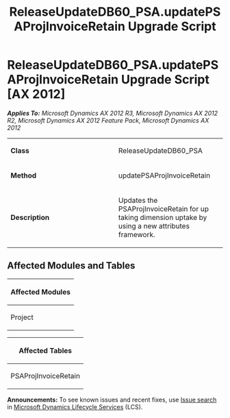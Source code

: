 ﻿---
title: ReleaseUpdateDB60_PSA.updatePSAProjInvoiceRetain Upgrade Script
TOCTitle: ReleaseUpdateDB60_PSA.updatePSAProjInvoiceRetain Upgrade Script
ms:assetid: 94d8b811-e73a-6a92-252c-6b69cacf0ac2
ms:mtpsurl: https://msdn.microsoft.com/en-us/library/JJ686154(v=AX.60)
ms:contentKeyID: 49709858
ms.date: 05/18/2015
mtps_version: v=AX.60
---

# ReleaseUpdateDB60\_PSA.updatePSAProjInvoiceRetain Upgrade Script [AX 2012]


_**Applies To:** Microsoft Dynamics AX 2012 R3, Microsoft Dynamics AX 2012 R2, Microsoft Dynamics AX 2012 Feature Pack, Microsoft Dynamics AX 2012_

<table>
<colgroup>
<col style="width: 50%" />
<col style="width: 50%" />
</colgroup>
<tbody>
<tr class="odd">
<td><p><strong>Class</strong></p></td>
<td><p>ReleaseUpdateDB60_PSA</p></td>
</tr>
<tr class="even">
<td><p><strong>Method</strong></p></td>
<td><p>updatePSAProjInvoiceRetain</p></td>
</tr>
<tr class="odd">
<td><p><strong>Description</strong></p></td>
<td><p>Updates the PSAProjInvoiceRetain for up taking dimension uptake by using a new attributes framework.</p></td>
</tr>
</tbody>
</table>


## Affected Modules and Tables

<table>
<colgroup>
<col style="width: 100%" />
</colgroup>
<thead>
<tr class="header">
<th><p>Affected Modules</p></th>
</tr>
</thead>
<tbody>
<tr class="odd">
<td><p>Project</p></td>
</tr>
</tbody>
</table>


<table>
<colgroup>
<col style="width: 100%" />
</colgroup>
<thead>
<tr class="header">
<th><p>Affected Tables</p></th>
</tr>
</thead>
<tbody>
<tr class="odd">
<td><p>PSAProjInvoiceRetain</p></td>
</tr>
</tbody>
</table>

  
**Announcements:** To see known issues and recent fixes, use [Issue search](http://go.microsoft.com/fwlink/?linkid=389258) in [Microsoft Dynamics Lifecycle Services](http://go.microsoft.com/fwlink/?linkid=306505) (LCS).

